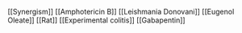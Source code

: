 [[Synergism]]
[[Amphotericin B]]
[[Leishmania Donovani]]
[[Eugenol Oleate]]
[[Rat]]
[[Experimental colitis]]
[[Gabapentin]]
